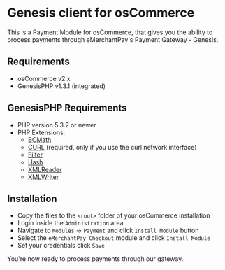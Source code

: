 Genesis client for osCommerce
=============================

This is a Payment Module for osCommerce, that gives you the ability to process payments through eMerchantPay's Payment Gateway - Genesis.

Requirements
------------

* osCommerce v2.x
* GenesisPHP v1.3.1 (integrated)

GenesisPHP Requirements
------------

* PHP version 5.3.2 or newer
* PHP Extensions:
    * [BCMath](https://php.net/bcmath)
    * [CURL](https://php.net/curl) (required, only if you use the curl network interface)
    * [Filter](https://php.net/filter)
    * [Hash](https://php.net/hash)
    * [XMLReader](https://php.net/xmlreader)
    * [XMLWriter](https://php.net/xmlwriter)

Installation
------------

* Copy the files to the ```<root>``` folder of your osCommerce installation
* Login inside the ```Administration``` area
* Navigate to ```Modules``` -> ```Payment``` and click ```Install Module``` button
* Select the ```eMerchantPay Checkout``` module and click ```Install Module```
* Set your credentials click ```Save```

You're now ready to process payments through our gateway.
